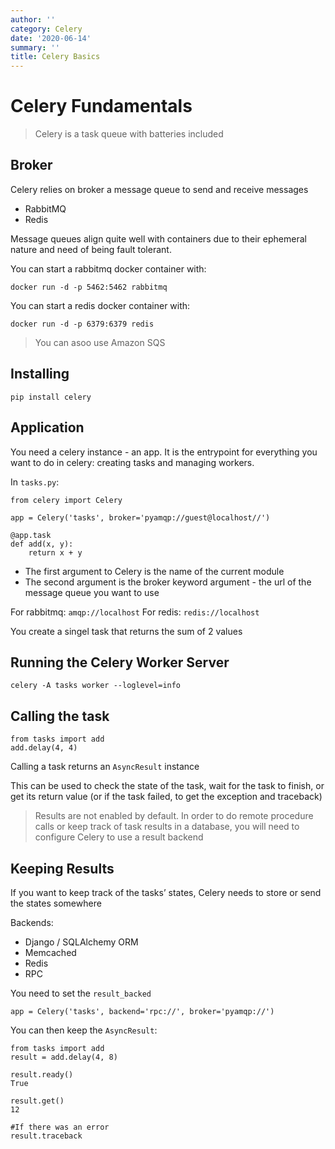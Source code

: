 ```yaml
---
author: ''
category: Celery
date: '2020-06-14'
summary: ''
title: Celery Basics
---
```

# Celery Fundamentals

> Celery is a task queue with batteries included

## Broker

Celery relies on  broker a message queue to send and receive messages

* RabbitMQ
* Redis

Message queues align quite well with containers due to their ephemeral nature and need of being fault tolerant.

You can start a rabbitmq docker container with:

    docker run -d -p 5462:5462 rabbitmq

You can start a redis docker container with:

    docker run -d -p 6379:6379 redis

> You can asoo use Amazon SQS

## Installing

    pip install celery

## Application

You need a celery instance - an app.
It is the entrypoint for everything you want to do in celery: creating tasks and managing workers.

In `tasks.py`:

    from celery import Celery

    app = Celery('tasks', broker='pyamqp://guest@localhost//')

    @app.task
    def add(x, y):
        return x + y

* The first argument to Celery is the name of the current module
* The second argument is the broker keyword argument - the url of the message queue you want to use

For rabbitmq: `amqp://localhost`
For redis: `redis://localhost`

You create a singel task that returns the sum of 2 values

## Running the Celery Worker Server

    celery -A tasks worker --loglevel=info

## Calling the task

    from tasks import add
    add.delay(4, 4)

Calling a task returns an `AsyncResult` instance

This can be used to check the state of the task, wait for the task to finish, or get its return value (or if the task failed, to get the exception and traceback)

> Results are not enabled by default. In order to do remote procedure calls or keep track of task results in a database, you will need to configure Celery to use a result backend

## Keeping Results

If you want to keep track of the tasks’ states, Celery needs to store or send the states somewhere

Backends:

* Django / SQLAlchemy ORM
* Memcached
* Redis
* RPC

You need to set the `result_backed`

    app = Celery('tasks', backend='rpc://', broker='pyamqp://')

You can then keep the `AsyncResult`:

    from tasks import add
    result = add.delay(4, 8)
    
    result.ready()
    True
    
    result.get()
    12
    
    #If there was an error
    result.traceback





